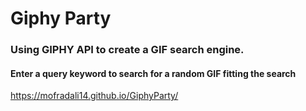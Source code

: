 # Giphy Party

### Using GIPHY API to create a GIF search engine. 
#### Enter a query keyword to search for a random GIF fitting the search
https://mofradali14.github.io/GiphyParty/
